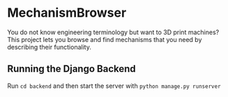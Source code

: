 # MechanismBrowser

You do not know engineering terminology but want to 3D print machines? This project lets you browse and find mechanisms that you need by describing their functionality.

## Running the Django Backend
Run `cd backend` and then start the server with `python manage.py runserver`
